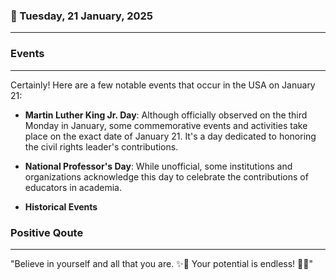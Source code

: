 ### 📅 Tuesday, 21 January, 2025
------
### Events
------
Certainly! Here are a few notable events that occur in the USA on January 21:

- **Martin Luther King Jr. Day**: Although officially observed on the third Monday in January, some commemorative events and activities take place on the exact date of January 21. It's a day dedicated to honoring the civil rights leader's contributions.

- **National Professor's Day**: While unofficial, some institutions and organizations acknowledge this day to celebrate the contributions of educators in academia.

- **Historical Events**
### Positive Qoute
------
"Believe in yourself and all that you are. ✨🌟 Your potential is endless! 🚀💖"
